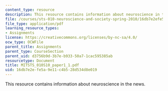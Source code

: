 ```yaml
---
content_type: resource
description: This resource contains information about neuroscience in the news.
file: /courses/sts-010-neuroscience-and-society-spring-2010/16db7e2efe5a9e11c4b528d534d8e019_MITSTS_010S10_paper1_1.pdf
file_type: application/pdf
learning_resource_types:
- Assignments
license: https://creativecommons.org/licenses/by-nc-sa/4.0/
ocw_type: OCWFile
parent_title: Assignments
parent_type: CourseSection
parent_uid: d3756b9d-3b7e-b933-50a7-1cac595385ab
resourcetype: Document
title: MITSTS_010S10_paper1_1.pdf
uid: 16db7e2e-fe5a-9e11-c4b5-28d534d8e019
---
```

This resource contains information about neuroscience in the news.